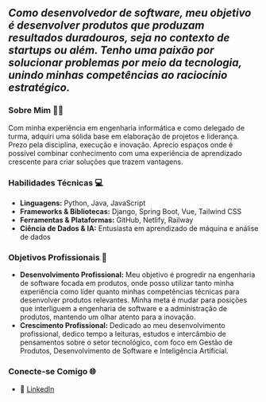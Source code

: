 ## _Como desenvolvedor de software, meu objetivo é desenvolver produtos que produzam resultados duradouros, seja no contexto de startups ou além. Tenho uma paixão por solucionar problemas por meio da tecnologia, unindo minhas competências ao raciocínio estratégico._

### Sobre Mim 🙋‍♂️
Com minha experiência em engenharia informática e como delegado de turma, adquiri uma sólida base em elaboração de projetos e liderança. Prezo pela disciplina, execução e inovação. Aprecio espaços onde é possível combinar conhecimento com uma experiência de aprendizado crescente para criar soluções que trazem vantagens.

### Habilidades Técnicas 💻
- **Linguagens:** Python, Java, JavaScript
- **Frameworks & Bibliotecas:** Django, Spring Boot, Vue, Tailwind CSS
- **Ferramentas & Plataformas:** GitHub, Netlify, Railway
- **Ciência de Dados & IA:** Entusiasta em aprendizado de máquina e análise de dados

<!--
## Projetos Principais 🚀
- **[>]:**
- 
-->

### Objetivos Profissionais 🎯
- **Desenvolvimento Profissional:** Meu objetivo é progredir na engenharia de software focada em produtos, onde posso utilizar tanto minha experiência como líder quanto minhas competências técnicas para desenvolver produtos relevantes. Minha meta é mudar para posições que interliguem a engenharia de software e a administração de produtos, mantendo um olhar atento para a inovação.
- **Crescimento Profissional:** Dedicado ao meu desenvolvimento profissional, dedico tempo a leituras, estudos e intercâmbio de pensamentos sobre o setor tecnológico, com foco em Gestão de Produtos, Desenvolvimento de Software e Inteligência Artificial.

### Conecte-se Comigo 🌐
- 🔗 [LinkedIn](https://linkedin.com/in/bungaantonio)
